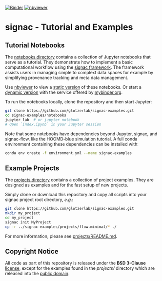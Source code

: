 [![Binder](https://mybinder.org/badge_logo.svg)](https://mybinder.org/v2/gh/glotzerlab/signac-examples/main?filepath=notebooks%2F)
[![nbviewer](https://img.shields.io/badge/render-nbviewer-orange)](http://nbviewer.jupyter.org/github/glotzerlab/signac-examples/blob/main/notebooks/index.ipynb)

# signac - Tutorial and Examples

## Tutorial Notebooks

The [notebooks directory](notebooks/) contains a collection of Jupyter notebooks that serve as a tutorial.
They demonstrate how to implement a basic computational workflow using the [signac framework](https://signac.io).
The framework assists users in managing simple to complext data spaces for example by simplifying provenance tracking and meta data management.

Use [nbviewer](http://nbviewer.jupyter.org) to view a [static version](http://nbviewer.jupyter.org/github/glotzerlab/signac-examples/blob/main/notebooks/index.ipynb) of these notebooks.
Or start a [dynamic version](https://mybinder.org/v2/gh/glotzerlab/signac-examples/main?filepath=notebooks%2Findex.ipynb) with the service offered by [mybinder.org](https://mybinder.org/).

To run the notebooks locally, clone the repository and then start Jupyter:

```bash
git clone https://github.com/glotzerlab/signac-examples.git
cd signac-examples/notebooks
jupyter lab  # or jupyter notebook
# Open `index.ipynb` in your Jupyter session
```

Note that some notebooks have dependencies beyond Jupyter, signac, and signac-flow, like the HOOMD-blue simulation tutorial. A full conda environment containing these dependencies can be installed with:

```bash
conda env create -f environment.yml --name signac-examples
```

## Example Projects

The [projects directory](projects/) contains a collection of project examples.
They are designed as examples and for the fast setup of new projects.

Simply clone or download this repository and copy all scripts into your signac project root directory, *e.g.*:

```bash
git clone https://github.com/glotzerlab/signac-examples.git
mkdir my_project
cd my_project
signac init MyProject
cp -r ../signac-examples/projects/flow.minimal/* ./
```

For more information, please see [projects/README.md](projects/README.md).

## Copyright Notice

All code as part of this repository is released under the **BSD 3-Clause** [license](LICENSE.txt), except for the examples found in the *projects/* directory which are released into the [public domain](projects/LICENSE.txt).
